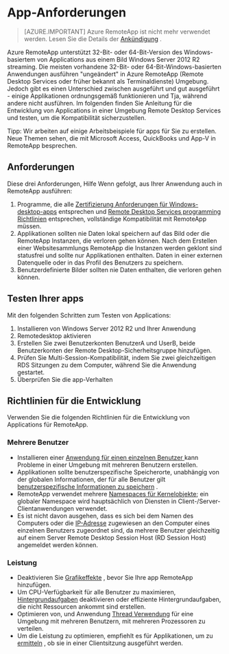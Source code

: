 
<properties
    pageTitle="App-Anforderungen für Azure RemoteApp | Microsoft Azure"
    description="Erfahren Sie mehr über die Anforderungen für apps, die Sie in Azure RemoteApp verwenden möchten."
    services="remoteapp"
    documentationCenter=""
    authors="lizap"
    manager="mbaldwin" />

<tags
    ms.service="remoteapp"
    ms.workload="compute"
    ms.tgt_pltfrm="na"
    ms.devlang="na"
    ms.topic="article"
    ms.date="08/15/2016"
    ms.author="elizapo" />



# <a name="app-requirements"></a>App-Anforderungen

> [AZURE.IMPORTANT]
> Azure RemoteApp ist nicht mehr verwendet werden. Lesen Sie die Details der [Ankündigung](https://go.microsoft.com/fwlink/?linkid=821148) .

Azure RemoteApp unterstützt 32-Bit- oder 64-Bit-Version des Windows-basiertem von Applications aus einem Bild Windows Server 2012 R2 streaming. Die meisten vorhandene 32-Bit- oder 64-Bit-Windows-basierten Anwendungen ausführen "ungeändert" in Azure RemoteApp (Remote Desktop Services oder früher bekannt als Terminaldienste) Umgebung. Jedoch gibt es einen Unterschied zwischen ausgeführt und gut ausgeführt - einige Applikationen ordnungsgemäß funktionieren und Tja, während andere nicht ausführen. Im folgenden finden Sie Anleitung für die Entwicklung von Applications in einer Umgebung Remote Desktop Services und testen, um die Kompatibilität sicherzustellen.

Tipp: Wir arbeiten auf einige Arbeitsbeispiele für apps für Sie zu erstellen. Neue Themen sehen, die mit Microsoft Access, QuickBooks und App-V in RemoteApp besprechen.

## <a name="requirements"></a>Anforderungen
Diese drei Anforderungen, Hilfe Wenn gefolgt, aus Ihrer Anwendung auch in RemoteApp ausführen:

1.  Programme, die alle [Zertifizierung Anforderungen für Windows-desktop-apps](https://msdn.microsoft.com/library/windows/desktop/hh749939.aspx) entsprechen und [Remote Desktop Services programming Richtlinien](https://msdn.microsoft.com/library/aa383490.aspx) entsprechen, vollständige Kompatibilität mit RemoteApp müssen.
2.  Applikationen sollten nie Daten lokal speichern auf das Bild oder die RemoteApp Instanzen, die verloren gehen können.  Nach dem Erstellen einer Websitesammlungs RemoteApp die Instanzen werden geklont sind statusfrei und sollte nur Applikationen enthalten. Daten in einer externen Datenquelle oder in das Profil des Benutzers zu speichern.
3.  Benutzerdefinierte Bilder sollten nie Daten enthalten, die verloren gehen können.  

## <a name="testing-your-apps"></a>Testen Ihrer apps
Mit den folgenden Schritten zum Testen von Applications:

1.  Installieren von Windows Server 2012 R2 und Ihrer Anwendung
2.  Remotedesktop aktivieren
3.  Erstellen Sie zwei Benutzerkonten BenutzerA und UserB, beide Benutzerkonten der Remote Desktop-Sicherheitsgruppe hinzufügen.
4.  Prüfen Sie Multi-Session-Kompatibilität, indem Sie zwei gleichzeitigen RDS Sitzungen zu dem Computer, während Sie die Anwendung gestartet.
5.  Überprüfen Sie die app-Verhalten

## <a name="application-development-guidelines"></a>Richtlinien für die Entwicklung
Verwenden Sie die folgenden Richtlinien für die Entwicklung von Applications für RemoteApp.

### <a name="multiple-users"></a>Mehrere Benutzer

- Installieren einer [Anwendung für einen einzelnen Benutzer ](https://msdn.microsoft.com/library/aa380661.aspx)kann Probleme in einer Umgebung mit mehreren Benutzern erstellen.
- Applikationen sollte benutzerspezifische Speicherorte, unabhängig von der globalen Informationen, der für alle Benutzer gilt [benutzerspezifische Informationen zu speichern](https://msdn.microsoft.com/library/aa383452.aspx) .
- RemoteApp verwendet mehrere [Namespaces für Kernelobjekte](https://msdn.microsoft.com/library/aa382954.aspx); ein globaler Namespace wird hauptsächlich von Diensten in Client-/Server-Clientanwendungen verwendet.
- Es ist nicht davon ausgehen, dass es sich bei dem Namen des Computers oder die [IP-Adresse](https://msdn.microsoft.com/library/aa382942.aspx) zugewiesen an den Computer eines einzelnen Benutzers zugeordnet sind, da mehrere Benutzer gleichzeitig auf einem Server Remote Desktop Session Host (RD Session Host) angemeldet werden können.

### <a name="performance"></a>Leistung
- Deaktivieren Sie [Grafikeffekte](https://msdn.microsoft.com/library/aa380822.aspx) , bevor Sie Ihre app RemoteApp hinzufügen.
- Um CPU-Verfügbarkeit für alle Benutzer zu maximieren, [Hintergrundaufgaben](https://msdn.microsoft.com/library/aa380665.aspx) deaktivieren oder effiziente Hintergrundaufgaben, die nicht Ressourcen ankommt sind erstellen.
- Optimieren von, und Anwendung [Thread Verwendung](https://msdn.microsoft.com/library/aa383520.aspx) für eine Umgebung mit mehreren Benutzern, mit mehreren Prozessoren zu verteilen.
- Um die Leistung zu optimieren, empfiehlt es für Applikationen, um zu [ermitteln](https://msdn.microsoft.com/library/aa380798.aspx) , ob sie in einer Clientsitzung ausgeführt werden.
